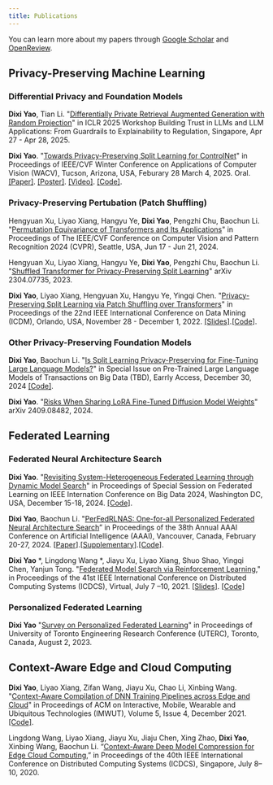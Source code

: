 ```yaml
---
title: Publications
---
```


You can learn more about my papers through [Google Scholar](https://scholar.google.hk/citations?user=6f5HCVAAAAAJ&hl=en&oi=ao) and [OpenReview](https://openreview.net/profile?id=~Dixi_Yao1).

## Privacy-Preserving Machine Learning

### Differential Privacy and Foundation Models
**Dixi Yao**, Tian Li. "[Differentially Private Retrieval Augmented Generation with Random Projection](https://openreview.net/forum?id=5DfhoxRPXh)" in ICLR 2025 Workshop
Building Trust in LLMs and LLM Applications: From Guardrails to Explainability to Regulation, Singapore, Apr 27 - Apr 28, 2025.

**Dixi Yao**. "[Towards Privacy-Preserving Split Learning for ControlNet](https://arxiv.org/pdf/2409.08503)" in Proceedings of IEEE/CVF Winter Conference on Applications of Computer Vision (WACV), Tucson, Arizona, USA, Feburary 28 March 4, 2025. Oral. [[Paper]](https://openaccess.thecvf.com/content/WACV2025/html/Yao_Towards_Privacy-Preserving_Split_Learning_for_ControlNet_WACV_2025_paper.html). [[Poster]](https://ieeecs-media.computer.org/media/conferences/wacv/2025/posters/Towards%20Privacy-Preserving%20Split%20Learning%20for%20ControlNet.pdf). [[Video]](https://video.computer.org/WACV-Posters25/4nqxoCyiSwisBpdnpnO3jS-wacv25-1723.mp4). [[Code]](https://github.com/TL-System/plato/tree/main/examples/split_learning/controlnet_split_learning).

### Privacy-Preserving Pertubation (Patch Shuffling)
Hengyuan Xu, Liyao Xiang, Hangyu Ye, **Dixi Yao**, Pengzhi Chu, Baochun Li. "[Permutation Equivariance of Transformers and Its Applications](https://openreview.net/forum?id=GuXxYkFBBy)" in Proceedings of The IEEE/CVF Conference on Computer Vision and Pattern Recognition 2024 (CVPR), Seattle, USA, Jun 17 - Jun 21, 2024.

Hengyuan Xu, Liyao Xiang, Hangyu Ye, **Dixi Yao**, Pengzhi Chu, Baochun Li. "[Shuffled Transformer for Privacy-Preserving Split Learning](https://arxiv.org/abs/2304.07735)" arXiv 2304.07735, 2023.

**Dixi Yao**, Liyao Xiang, Hengyuan Xu, Hangyu Ye, Yingqi Chen. "[Privacy-Preserving Split Learning via Patch Shuffling over Transformers](https://ieeexplore.ieee.org/abstract/document/10027647)" in Proceedings of the 22nd IEEE International Conference on Data Mining (ICDM), Orlando, USA, November 28 - December 1, 2022. [[Slides]](/assests/slides/PatchShuffle.pdf).[[Code]](https://github.com/dixiyao/PatchShuffling).

### Other Privacy-Preserving Foundation Models
**Dixi Yao**, Baochun Li. "[Is Split Learning Privacy-Preserving for Fine-Tuning Large Language Models?](https://ieeexplore.ieee.org/abstract/document/10818584)" in Special Issue on Pre-Trained Large Language Models of Transactions on Big Data (TBD), Earrly Access, December 30, 2024 [[Code]](https://github.com/TL-System/plato/tree/main/examples/split_learning/llm_split_learning).

**Dixi Yao**. "[Risks When Sharing LoRA Fine-Tuned Diffusion Model Weights](https://arxiv.org/pdf/2409.08482)" arXiv 2409.08482, 2024.


## Federated Learning
### Federated Neural Architecture Search
**Dixi Yao**. "[Revisiting System-Heterogeneous Federated Learning through Dynamic Model Search](https://arxiv.org/pdf/2409.08858)" in Proceedings of Special Session on Federated Learning on IEEE Internation Conference on Big Data 2024, Washington DC, USA, December 15-18, 2024. [[Code]](https://github.com/TL-System/plato/tree/main/examples/model_search/sysheterofl).

**Dixi Yao**, Baochun Li. "[PerFedRLNAS: One-for-all Personalized Federated Neural Architecture Search](https://ojs.aaai.org/index.php/AAAI/article/view/29576)” in Proceedings of the 38th Annual AAAI Conference on Artificial Intelligence (AAAI), Vancouver, Canada, February 20-27, 2024. [[Paper](/assests/papers/dyao-aaai24)].[[Supplementary](/public/assests/papers/dyao-aaai24-appendix)].[[Code]](https://github.com/TL-System/plato/tree/main/examples/model_search/pfedrlnas).

**Dixi Yao** *, Lingdong Wang *, Jiayu Xu, Liyao Xiang, Shuo Shao, Yingqi Chen, Yanjun Tong. "[Federated Model Search via Reinforcement Learning](https://ieeexplore.ieee.org/document/9546522)," in Proceedings of the 41st IEEE International Conference on Distributed Computing Systems (ICDCS), Virtual, July 7 –10, 2021. [[Slides]](/assests/slides/FedNas.pdf). [[Code]](https://github.com/TL-System/plato/tree/main/examples/model_search/fedrlnas)

### Personalized Federated Learning

**Dixi Yao** "[Survey on Personalized Federated Learning](/assests/papers/1771.pdf)" in Proceedings of University of Toronto Engineering Research Conference (UTERC), Toronto, Canada, August 2, 2023.


## Context-Aware Edge and Cloud Computing
**Dixi Yao**, Liyao Xiang, Zifan Wang, Jiayu Xu, Chao Li, Xinbing Wang. "[Context-Aware Compilation of DNN Training Pipelines across Edge and Cloud](https://dl.acm.org/doi/10.1145/3494981)" in Proceedings of ACM on Interactive, Mobile, Wearable and Ubiquitous Technologies (IMWUT), Volume 5, Issue 4, December 2021. [[Code]](https://github.com/dixiyao/Context-Aware-Compilation-of-DNN-Training-Pipelines-across-Edge-and-Cloud).

Lingdong Wang, Liyao Xiang, Jiayu Xu, Jiaju Chen, Xing Zhao, **Dixi Yao**, Xinbing Wang, Baochun Li. “[Context-Aware Deep Model Compression for Edge Cloud Computing](/assests/papers/lwang-icdcs20.pdf),” in Proceedings of the 40th IEEE International Conference on Distributed Computing Systems (ICDCS), Singapore, July 8–10, 2020.
